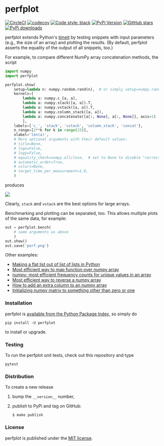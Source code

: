 # perfplot

[![CircleCI](https://img.shields.io/circleci/project/github/nschloe/perfplot/master.svg)](https://circleci.com/gh/nschloe/perfplot/tree/master)
[![codecov](https://img.shields.io/codecov/c/github/nschloe/perfplot.svg)](https://codecov.io/gh/nschloe/perfplot)
[![Code style: black](https://img.shields.io/badge/code%20style-black-000000.svg)](https://github.com/ambv/black)
[![PyPi Version](https://img.shields.io/pypi/v/perfplot.svg)](https://pypi.org/project/perfplot)
[![GitHub stars](https://img.shields.io/github/stars/nschloe/perfplot.svg?logo=github&label=Stars&logoColor=white)](https://github.com/nschloe/perfplot)
[![PyPi downloads](https://img.shields.io/pypi/dd/perfplot.svg)](https://pypistats.org/packages/perfplot)

perfplot extends Python's
[timeit](https://docs.python.org/3/library/timeit.html) by testing snippets
with input parameters (e.g., the size of an array) and plotting the results.
(By default, perfplot asserts the equality of the output of all snippets, too.)

For example, to compare different NumPy array concatenation methods, the script
```python
import numpy
import perfplot

perfplot.show(
    setup=lambda n: numpy.random.rand(n),  # or simply setup=numpy.random.rand
    kernels=[
        lambda a: numpy.c_[a, a],
        lambda a: numpy.stack([a, a]).T,
        lambda a: numpy.vstack([a, a]).T,
        lambda a: numpy.column_stack([a, a]),
        lambda a: numpy.concatenate([a[:, None], a[:, None]], axis=1)
        ],
    labels=['c_', 'stack', 'vstack', 'column_stack', 'concat'],
    n_range=[2**k for k in range(15)],
    xlabel='len(a)',
    # More optional arguments with their default values:
    # title=None,
    # logx=False,
    # logy=False,
    # equality_check=numpy.allclose,  # set to None to disable "correctness" assertion
    # automatic_order=True,
    # colors=None,
    # target_time_per_measurement=1.0,
    )
```
produces

![](https://nschloe.github.io/perfplot/concat.png)

Clearly, `stack` and `vstack` are the best options for large arrays.

Benchmarking and plotting can be separated, too. This allows multiple plots of
the same data, for example:
```python
out = perfplot.bench(
    # same arguments as above
    )
out.show()
out.save('perf.png')
```

Other examples:

  * [Making a flat list out of list of lists in Python](https://stackoverflow.com/a/45323085/353337)
  * [Most efficient way to map function over numpy array](https://stackoverflow.com/a/46470401/353337)
  * [numpy: most efficient frequency counts for unique values in an array](https://stackoverflow.com/a/43096495/353337)
  * [Most efficient way to reverse a numpy array](https://stackoverflow.com/a/44921013/353337)
  * [How to add an extra column to an numpy array](https://stackoverflow.com/a/40218298/353337)
  * [Initializing numpy matrix to something other than zero or one](https://stackoverflow.com/a/45006691/353337)

### Installation

perfplot is [available from the Python Package
Index](https://pypi.org/project/perfplot/), so simply do
```
pip install -U perfplot
```
to install or upgrade.

### Testing

To run the perfplot unit tests, check out this repository and type
```
pytest
```

### Distribution
To create a new release

1. bump the `__version__` number,

2. publish to PyPi and tag on GitHub:
    ```
    $ make publish
    ```

### License

perfplot is published under the [MIT license](https://en.wikipedia.org/wiki/MIT_License).
